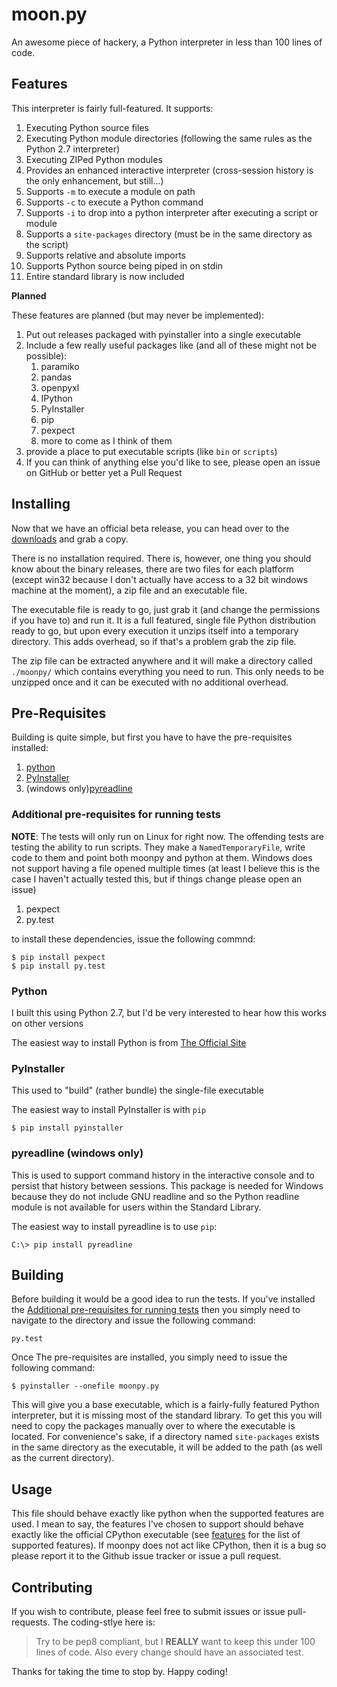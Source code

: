 # moon.py
An awesome piece of hackery, a Python interpreter in less than 100 lines of code.

## Features

This interpreter is fairly full-featured. It supports:

1. Executing Python source files
2. Executing Python module directories (following the same rules as the Python 2.7 interpreter)
3. Executing ZIPed Python modules
4. Provides an enhanced interactive interpreter (cross-session history is the only enhancement, but still...)
4. Supports `-m` to execute a module on path
5. Supports `-c` to execute a Python command
6. Supports `-i` to drop into a python interpreter after executing a script or module
7. Supports a `site-packages` directory (must be in the same directory as the script)
8. Supports relative and absolute imports
9. Supports Python source being piped in on stdin
10. Entire standard library is now included

__Planned__

These features are planned (but may never be implemented):

1. Put out releases packaged with pyinstaller into a single executable
2. Include a few really useful packages like (and all of these might not be possible):
    1. paramiko
    2. pandas
    3. openpyxl
    4. IPython
    5. PyInstaller
    6. pip
    7. pexpect
    8. more to come as I think of them
3. provide a place to put executable scripts (like `bin` or `scripts`)
4. If you can think of anything else you'd like to see, please open an issue on GitHub or better yet a Pull Request

## Installing

Now that we have an official beta release, you can head over to the [downloads](https://github.com/iLoveTux/moon.py/releases/tag/0.6.0) and grab a copy.

There is no installation required. There is, however, one thing you should know about the binary releases, there are two files for each platform (except win32 because I don't actually have access to a 32 bit windows machine at the moment), a zip file and an executable file.

The executable file is ready to go, just grab it (and change the permissions if you have to) and run it. It is a full featured, single file Python distribution ready to go, but upon every execution it unzips itself into a temporary directory. This adds overhead, so if that's a problem grab the zip file.

The zip file can be extracted anywhere and it will make a directory called `./moonpy/` which contains everything you need to run. This only needs to be unzipped once and it can be executed with no additional overhead.

## Pre-Requisites

Building is quite simple, but first you have to have the pre-requisites installed:

1. [python](https://python.org)
2. [PyInstaller](http://www.pyinstaller.org/)
3. (windows only)[pyreadline](https://ipython.org/pyreadline.html)

### Additional pre-requisites for running tests

__NOTE__: The tests will only run on Linux for right now. The offending tests
are testing the ability to run scripts. They make a `NamedTemporaryFile`,
write code to them and point both moonpy and python at them. Windows does not
support having a file opened multiple times (at least I believe this is the
case I haven't actually tested this, but if things change please open an issue)

1. pexpect
2. py.test

to install these dependencies, issue the following commnd:

```
$ pip install pexpect
$ pip install py.test
```

### Python

I built this using Python 2.7, but I'd be very interested to hear how this works on other versions

The easiest way to install Python is from [The Official Site]( https://www.python.org/downloads/)

### PyInstaller

This used to "build" (rather bundle) the single-file executable

The easiest way to install PyInstaller is with `pip`

```
$ pip install pyinstaller
```

### pyreadline (windows only)

This is used to support command history in the interactive console and to persist
that history between sessions. This package is needed for Windows because they
do not include GNU readline and so the Python readline module is not available
for users within the Standard Library.

The easiest way to install pyreadline is to use `pip`:

```
C:\> pip install pyreadline
```

## Building

Before building it would be a good idea to run the tests. If you've installed
the [Additional pre-requisites for running tests](#Additional-pre-requisites-for-running-tests)
then you simply need to navigate to the directory and issue the following
command:

```
py.test
```

Once The pre-requisites are installed, you simply need to issue the following command:

```
$ pyinstaller --onefile moonpy.py
```

This will give you a base executable, which is a fairly-fully featured Python interpreter, but it is missing most of the standard library. To get this you will need to copy the packages manually over to where the executable is located. For convenience's sake, if a directory named `site-packages` exists in the same directory as the executable, it will be added to the path (as well as the current directory).

## Usage

This file should behave exactly like python when the supported features are used. I mean to say, the features I've chosen to support should behave exactly like the official CPython executable (see [features](#features) for the list of supported features). If moonpy does not act like CPython, then it is a bug so please report it to the Github issue tracker or issue a pull request.

## Contributing

If you wish to contribute, please feel free to submit issues or issue
pull-requests. The coding-stlye here is:

> Try to be pep8 compliant, but I __REALLY__ want to keep this under 100
lines of code. Also every change should have an associated test.

Thanks for taking the time to stop by. Happy coding!
